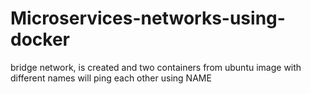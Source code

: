 # Microservices-networks-using-docker
 bridge network, is created and  two containers from ubuntu image with different  names will ping each other using NAME
